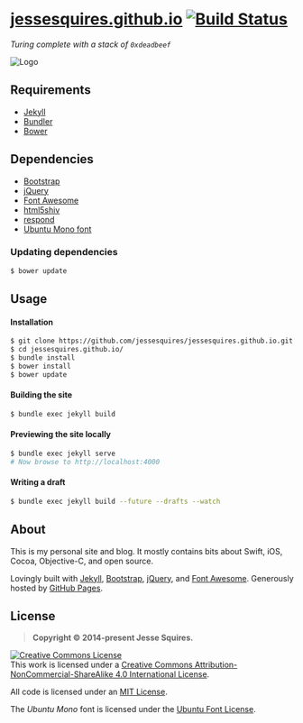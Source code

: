 # [jessesquires.github.io](http://www.jessesquires.com) [![Build Status](https://travis-ci.org/jessesquires/jessesquires.github.io.svg?branch=master)](https://travis-ci.org/jessesquires/jessesquires.github.io)

*Turing complete with a stack of `0xdeadbeef`*

![Logo](https://raw.githubusercontent.com/jessesquires/jessesquires.github.io/master/ico/icon180.png)

## Requirements

- [Jekyll](https://jekyllrb.com)
- [Bundler](https://bundler.io)
- [Bower](http://bower.io)

## Dependencies

- [Bootstrap](https://getbootstrap.com)
- [jQuery](https://jquery.com)
- [Font Awesome](https://fortawesome.github.io/Font-Awesome/)
- [html5shiv](https://github.com/aFarkas/html5shiv)
- [respond](https://github.com/scottjehl/Respond)
- [Ubuntu Mono font](https://www.google.com/fonts/specimen/Ubuntu+Mono)

### Updating dependencies

```bash
$ bower update
```

## Usage

#### Installation

```bash
$ git clone https://github.com/jessesquires/jessesquires.github.io.git
$ cd jessesquires.github.io/
$ bundle install
$ bower install
$ bower update
```

#### Building the site

```bash
$ bundle exec jekyll build
```

#### Previewing the site locally

```bash
$ bundle exec jekyll serve 
# Now browse to http://localhost:4000
```

#### Writing a draft

```bash
$ bundle exec jekyll build --future --drafts --watch
```

## About

This is my personal site and blog. It mostly contains bits about Swift, iOS, Cocoa, Objective-C, and open source.

Lovingly built with [Jekyll](https://jekyllrb.com), [Bootstrap](https://getbootstrap.com), [jQuery](https://jquery.com), and [Font Awesome](https://fortawesome.github.io/Font-Awesome/). Generously hosted by [GitHub Pages](https://pages.github.com).

## License

> **Copyright &copy; 2014-present Jesse Squires.**

<a rel="license" href="https://creativecommons.org/licenses/by-nc-sa/4.0/"><img alt="Creative Commons License" style="border-width:0" src="https://i.creativecommons.org/l/by-nc-sa/4.0/88x31.png" /></a><br />This work is licensed under a <a rel="license" href="https://creativecommons.org/licenses/by-nc-sa/4.0/">Creative Commons Attribution-NonCommercial-ShareAlike 4.0 International License</a>.

All code is licensed under an [MIT License](https://opensource.org/licenses/MIT).

The *Ubuntu Mono* font is licensed under the [Ubuntu Font License](http://font.ubuntu.com/ufl/).
